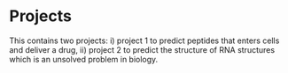 # Projects

This contains two projects: i) project 1 to predict peptides that enters cells and deliver a drug, ii) project 2 to predict the structure of RNA structures which is an unsolved problem in biology. 
